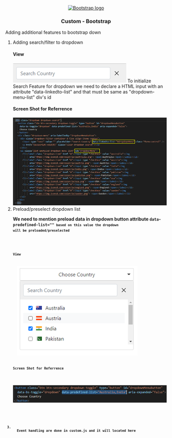 <p align="center">
  <a href="https://getbootstrap.com/">
    <img src="https://getbootstrap.com/docs/5.0/assets/brand/bootstrap-logo-shadow.png" alt="Bootstrap logo" width="200" height="165">
  </a>
</p>

<h3 align="center">Custom - Bootstrap</h3>

<p>Adding additional features to bootstrap down</p>

<ol>
  <li>Adding search/filter to dropdown
  <h4>View</h4>
  <img src="https://github.com/chandar1119/dropdown/blob/master/assets/images/onlyfor-readme/sample-search.png">
  To initialize Search Feature for dropdown we need to declare a HTML input with an attribute "data-linkedto-list" and that must be same as "dropdown-menu-list" div's id
  <h4>Screen Shot for Referrence</h4>
  <img src="https://github.com/chandar1119/dropdown/blob/master/assets/images/onlyfor-readme/input-ref.png">
  </li>

  <li>Preload/preselect dropdown list
  
  <b>We need to mention preload data in dropdown button attribute <code>data-predefined-list=""<code> based on this value the dropdown will be preloaded/preselected<b>
  <h4>View</h4>
  <img src="https://github.com/chandar1119/dropdown/blob/master/assets/images/onlyfor-readme/sample-dropdown.png">
  <h4>Screen Shot for Referrence</h4>
  <img src="https://github.com/chandar1119/dropdown/blob/master/assets/images/onlyfor-readme/sample-html-code.png">
  </li>

  <li>
  Event handling are done in custom.js and it will located here <a href="https://github.com/chandar1119/dropdown/blob/master/assets/js/custom.js" title="js"></a>
  </li>
</ol>

